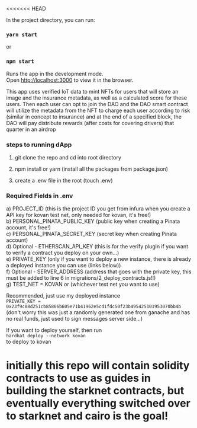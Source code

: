 <<<<<<< HEAD

In the project directory, you can run:

### `yarn start`
or
### `npm start`

Runs the app in the development mode.\
Open [http://localhost:3000](http://localhost:3000) to view it in the browser.

This app uses verified IoT data to mint NFTs for users that will store an image and the insurance metadata, as well as a calculated score for these users. Then each user can opt to join the DAO and the DAO smart contract will utilize the metadata from the NFT to charge each user according to risk (similar in concept to insurance) and at the end of a specified block, the DAO will pay distribute rewards (after costs for covering drivers) that quarter in an airdrop

### steps to running dApp

1) git clone the repo and cd into root directory

2) npm install or yarn (install all the packages from package.json)

3) create a .env file in the root (touch .env)

 ### Required Fields in .env

 a) PROJECT_ID (this is the project ID you get from infura when you create a API key for kovan test net, only needed for kovan, it's free!) <br/>
 b) PERSONAL_PINATA_PUBLIC_KEY (public key when creating a Pinata account, it's free!) <br/>
 c) PERSONAL_PINATA_SECRET_KEY (secret key when creating Pinata account)<br/>
 d) Optional - ETHERSCAN_API_KEY (this is for the verify plugin if you want to verify a contract you deploy on your own...)<br/>
 e) PRIVATE_KEY (only if you want to deploy a new instance, there is already a deployed instance you can use (links below))<br/>
 f) Optional - SERVER_ADDRESS (address that goes with the private key, this must be added to line 6 in migrations/2_deploy_contracts.js!!)<br/>
 g) TEST_NET = KOVAN or (whichever test net you want to use)<br/>
 
 Recommended, just use my deployed instance<br/> 
 `PRIVATE_KEY = 0x23f9c88d251cb85866b605e71b41962e5cd1fdc50f23b495425101953070bb4b`<br/>
 (don't worry this was just a randomly generated one from ganache and has no real funds, just used to sign messages server side...)

 If you want to deploy yourself, then run<br/>
 `hardhat deploy --network kovan `<br/>
 to deploy to kovan<br/>

initially this repo will contain solidity contracts to use as guides in building the starknet contracts, but eventually everything switched over to starknet and cairo is the goal!
=======

